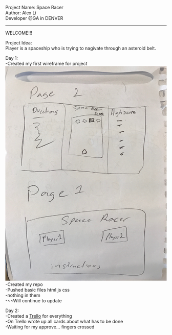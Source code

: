 Project Name: Space Racer<br/>
Author: Alex Li<br/>
Developer @GA in DENVER<br/>
<hr />
WELCOME!!!<br/>

Project Idea:<br/>
Player is a spaceship who is trying to nagivate through an asteroid belt. <br/>

Day 1:<br/>
-Created my first wireframe for project<br/>
![alt text](/img/wireframe1.JPG "wireframe #1")<br/>
-Created my repo <br/>
-Pushed basic files html js css<br/>
  -nothing in them<br/>
-~~Will continue to update<br/>

Day 2:<br/>
-Created a [Trello](https://trello.com/b/AdC1lR8I/space-racer) for everything<br/>
-On Trello wrote up all cards about what has to be done<br/>
-Waiting for my approve... fingers crossed<br/>



